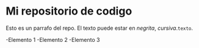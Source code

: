 # Mi repositorio de codigo

Esto es un parrafo del repo. El texto puede estar en *negrita*, _cursiva_.`texto`.

-Elemento 1
-Elemento 2
-Elemento 3
